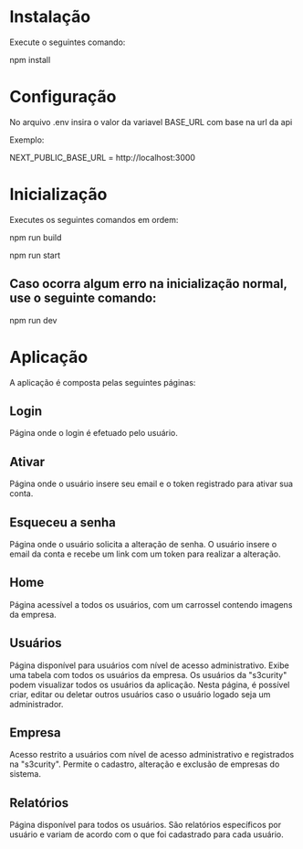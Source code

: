 # Instalação

Execute o seguintes comando:

npm install

# Configuração

No arquivo .env insira o valor da variavel BASE_URL com base na url da api

Exemplo:

NEXT_PUBLIC_BASE_URL = http://localhost:3000

# Inicialização

Executes os seguintes comandos em ordem:

npm run build

npm run start

## Caso ocorra algum erro na inicialização normal, use o seguinte comando:

npm run dev

# Aplicação

A aplicação é composta pelas seguintes páginas:

## Login

Página onde o login é efetuado pelo usuário.

## Ativar

Página onde o usuário insere seu email e o token registrado para ativar sua conta.

## Esqueceu a senha

Página onde o usuário solicita a alteração de senha. O usuário insere o email da conta e recebe um link com um token para realizar a alteração.

## Home

Página acessível a todos os usuários, com um carrossel contendo imagens da empresa.

## Usuários

Página disponível para usuários com nível de acesso administrativo. Exibe uma tabela com todos os usuários da empresa. Os usuários da "s3curity" podem visualizar todos os usuários da aplicação. Nesta página, é possível criar, editar ou deletar outros usuários caso o usuário logado seja um administrador.

## Empresa

Acesso restrito a usuários com nível de acesso administrativo e registrados na "s3curity". Permite o cadastro, alteração e exclusão de empresas do sistema.

## Relatórios

Página disponível para todos os usuários. São relatórios específicos por usuário e variam de acordo com o que foi cadastrado para cada usuário.
